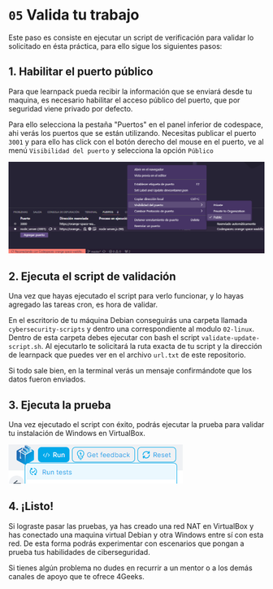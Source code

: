 # `05` Valida tu trabajo

Este paso es consiste en ejecutar un script de verificación para validar lo solicitado en ésta práctica, para ello sigue los siguientes pasos:

## 1. Habilitar el puerto público

Para que learnpack pueda recibir la información que se enviará desde tu maquina, es necesario habilitar el acceso público del puerto, que por seguridad viene privado por defecto.

Para ello selecciona la pestaña "Puertos" en el panel inferior de codespace, ahi verás los puertos que se están utilizando. Necesitas publicar el puerto `3001` y para ello has click con el botón derecho del mouse en el puerto, ve al menú `Visibilidad del puerto` y selecciona la opción `Público`

![Puerto público](../../.learn/assets/public-ports.png)

## 2. Ejecuta el script de validación

Una vez que hayas ejecutado el script para verlo funcionar, y lo hayas agregado las tareas cron, es hora de validar.

En el escritorio de tu máquina Debian conseguirás una carpeta llamada `cybersecurity-scripts` y dentro una correspondiente al modulo `02-linux`. Dentro de esta carpeta debes ejecutar con bash el script `validate-update-script.sh`. Al ejecutarlo te solicitará la ruta exacta de tu script y la dirección de learnpack que puedes ver en el archivo `url.txt` de este repositorio.

Si todo sale bien, en la terminal verás un mensaje confirmándote que los datos fueron enviados. 

## 3. Ejecuta la prueba

Una vez ejecutado el script con éxito, podrás ejecutar la prueba para validar tu instalación de Windows en VirtualBox.

![Script Windows](../../.learn/assets/script-test.png)

## 4. ¡Listo!

Si lograste pasar las pruebas, ya has creado una red NAT en VirtualBox y has conectado una maquina virtual Debian y otra Windows entre sí con esta red. De esta forma podrás experimentar con escenarios que pongan a prueba tus habilidades de ciberseguridad.

Si tienes algún problema no dudes en recurrir a un mentor o a los demás canales de apoyo que te ofrece 4Geeks.
